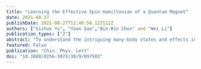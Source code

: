 ```yaml
---
title: "Learning the Effective Spin Hamiltonian of a Quantum Magnet"
date: 2021-08-27
publishDate: 2021-08-27T12:46:56.123112Z
authors: ["Sizhuo Yu", "Yuan Gao","Bin-Bin Chen" and "Wei Li"]
publication_types: ["2"]
abstract: "To understand the intriguing many-body states and effects in the correlated quantum materials, inference of the microscopic effective Hamiltonian from experiments constitutes an important yet very challenging inverse problem. Here we propose an unbiased and efficient approach learning the effective Hamiltonian through the many-body analysis of the measured thermal data. Our approach combines the strategies including the automatic gradient and Bayesian optimization with the thermodynamics many-body solvers including the exact diagonalization and the tensor renormalization group methods. We showcase the accuracy and powerfulness of the Hamiltonian learning by applying it firstly to the thermal data generated from a given spin model, and then to realistic experimental data measured in the spin-chain compound copper nitrate and triangular-lattice magnet TmMgGaO4. The present automatic approach constitutes a unified framework of many-body thermal data analysis in the studies of quantum magnets and strongly correlated materials in general."
featured: False
publication: "Chin. Phys. Lett"
doi: "10.1088/0256-307X/38/9/097502"
---
```


